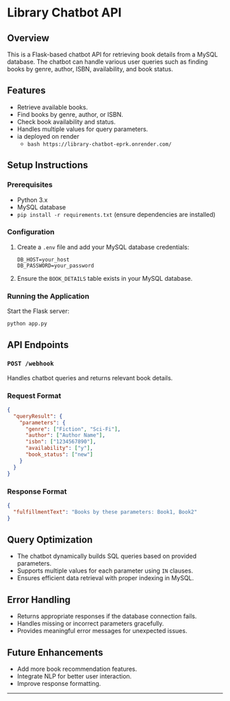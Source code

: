 # Library Chatbot API  

## Overview  
This is a Flask-based chatbot API for retrieving book details from a MySQL database. The chatbot can handle various user queries such as finding books by genre, author, ISBN, availability, and book status.  

## Features  
- Retrieve available books.  
- Find books by genre, author, or ISBN.  
- Check book availability and status.  
- Handles multiple values for query parameters.  
- ia deployed on render
   - ```bash https://library-chatbot-eprk.onrender.com/```
## Setup Instructions  

### Prerequisites  
- Python 3.x  
- MySQL database  
- `pip install -r requirements.txt` (ensure dependencies are installed)  

### Configuration  
1. Create a `.env` file and add your MySQL database credentials:  
   ```env
   DB_HOST=your_host
   DB_PASSWORD=your_password
   ```  
2. Ensure the `BOOK_DETAILS` table exists in your MySQL database.  

### Running the Application  
Start the Flask server:  
```bash
python app.py
```  

## API Endpoints  

### `POST /webhook`  
Handles chatbot queries and returns relevant book details.  

### Request Format  
```json
{
  "queryResult": {
    "parameters": {
      "genre": ["Fiction", "Sci-Fi"],
      "author": ["Author Name"],
      "isbn": ["1234567890"],
      "availability": ["y"],
      "book_status": ["new"]
    }
  }
}
```  

### Response Format  
```json
{
  "fulfillmentText": "Books by these parameters: Book1, Book2"
}
```  

## Query Optimization  
- The chatbot dynamically builds SQL queries based on provided parameters.  
- Supports multiple values for each parameter using `IN` clauses.  
- Ensures efficient data retrieval with proper indexing in MySQL.  

## Error Handling  
- Returns appropriate responses if the database connection fails.  
- Handles missing or incorrect parameters gracefully.  
- Provides meaningful error messages for unexpected issues.  

## Future Enhancements  
- Add more book recommendation features.  
- Integrate NLP for better user interaction.  
- Improve response formatting.  

---
